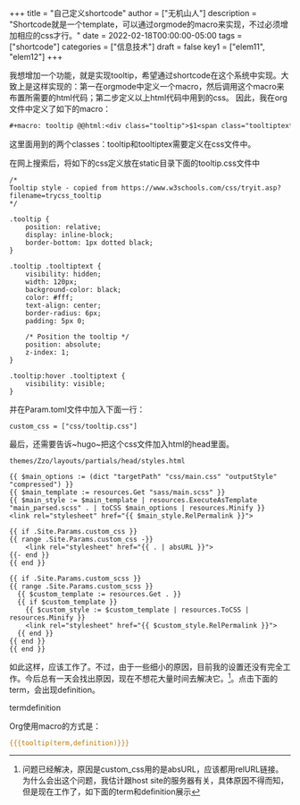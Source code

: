 +++
title = "自己定义shortcode"
author = ["无机山人"]
description = "Shortcode就是一个template，可以通过orgmode的macro来实现，不过必须增加相应的css才行。"
date = 2022-02-18T00:00:00-05:00
tags = ["shortcode"]
categories = ["信息技术"]
draft = false
key1 = ["elem11", "elem12"]
+++

我想增加一个功能，就是实现tooltip，希望通过shortcode在这个系统中实现。大致上是这样实现的：第一在orgmode中定义一个macro，然后调用这个macro来布置所需要的html代码；第二步定义以上html代码中用到的css。
因此，我在org文件中定义了如下的macro：

```org
#+macro: tooltip @@html:<div class="tooltip">$1<span class="tooltiptext">$2</span></div>@@
```

这里面用到的两个classes：tooltip和tooltiptex需要定义在css文件中。

在网上搜索后，将如下的css定义放在static目录下面的tooltip.css文件中

```text
/*
Tooltip style - copied from https://www.w3schools.com/css/tryit.asp?filename=trycss_tooltip
*/

.tooltip {
    position: relative;
    display: inline-block;
    border-bottom: 1px dotted black;
}

.tooltip .tooltiptext {
    visibility: hidden;
    width: 120px;
    background-color: black;
    color: #fff;
    text-align: center;
    border-radius: 6px;
    padding: 5px 0;

    /* Position the tooltip */
    position: absolute;
    z-index: 1;
}

.tooltip:hover .tooltiptext {
    visibility: visible;
}
```

并在Param.toml文件中加入下面一行：

```text
custom_css = ["css/tooltip.css"]
```

最后，还需要告诉~hugo~把这个css文件加入html的head里面。

```text
themes/Zzo/layouts/partials/head/styles.html

{{ $main_options := (dict "targetPath" "css/main.css" "outputStyle" "compressed") }}
{{ $main_template := resources.Get "sass/main.scss" }}
{{ $main_style := $main_template | resources.ExecuteAsTemplate "main_parsed.scss" . | toCSS $main_options | resources.Minify }}
<link rel="stylesheet" href="{{ $main_style.RelPermalink }}">

{{ if .Site.Params.custom_css }}
{{ range .Site.Params.custom_css -}}
    <link rel="stylesheet" href="{{ . | absURL }}">
{{- end }}
{{ end }}

{{ if .Site.Params.custom_scss }}
{{ range .Site.Params.custom_scss }}
  {{ $custom_template := resources.Get . }}
  {{ if $custom_template }}
    {{ $custom_style := $custom_template | resources.ToCSS | resources.Minify }}
    <link rel="stylesheet" href="{{ $custom_style.RelPermalink }}">
  {{ end }}
{{ end }}
{{ end }}
```

如此这样，应该工作了。不过，由于一些细小的原因，目前我的设置还没有完全工作。今后总有一天会找出原因，现在不想花大量时间去解决它。[^fn:1]。点击下面的term，会出现definition。

<div class="tooltip">term<span class="tooltiptext">definition</span></div>

Org使用macro的方式是：

```org
{{{tooltip(term,definition)}}}
```

[^fn:1]: 问题已经解决，原因是custom_css用的是absURL，应该都用relURL链接。为什么会出这个问题，我估计跟host site的服务器有关，具体原因不得而知，但是现在工作了，如下面的term和definition展示
